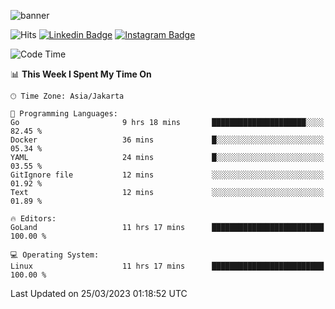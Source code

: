 ![banner](https://readme-typing-svg.herokuapp.com/?lines=Hello,+There!+👋;This+is+ryanbekhen....;Nice+to+meet+you!&center=false)

![Hits](https://hits.seeyoufarm.com/api/count/incr/badge.svg?url=https%3A%2F%2Fgithub.com%2Fryanbekhen%2Fhit-counter&count_bg=%2379C83D&title_bg=%23555555&icon=github.svg&icon_color=%23E7E7E7&title=Provile+views&edge_flat=true)
[![Linkedin Badge](https://img.shields.io/badge/-LinkedIn-0e76a8?style=flat-square&logo=Linkedin&logoColor=white)](https://linkedin.com/in/ryanbekhen)
[![Instagram Badge](https://img.shields.io/badge/-Instagram-e4405f?style=flat-square&logo=Instagram&logoColor=white)](https://instagram.com/ryanbekhen.dev/)

<!--START_SECTION:waka-->
![Code Time](http://img.shields.io/badge/Code%20Time-218%20hrs%2020%20mins-blue)

📊 **This Week I Spent My Time On** 

```text
🕑︎ Time Zone: Asia/Jakarta

💬 Programming Languages: 
Go                       9 hrs 18 mins       █████████████████████░░░░   82.45 % 
Docker                   36 mins             █░░░░░░░░░░░░░░░░░░░░░░░░   05.34 % 
YAML                     24 mins             █░░░░░░░░░░░░░░░░░░░░░░░░   03.55 % 
GitIgnore file           12 mins             ░░░░░░░░░░░░░░░░░░░░░░░░░   01.92 % 
Text                     12 mins             ░░░░░░░░░░░░░░░░░░░░░░░░░   01.89 % 

🔥 Editors: 
GoLand                   11 hrs 17 mins      █████████████████████████   100.00 % 

💻 Operating System: 
Linux                    11 hrs 17 mins      █████████████████████████   100.00 % 
```


 Last Updated on 25/03/2023 01:18:52 UTC
<!--END_SECTION:waka-->

